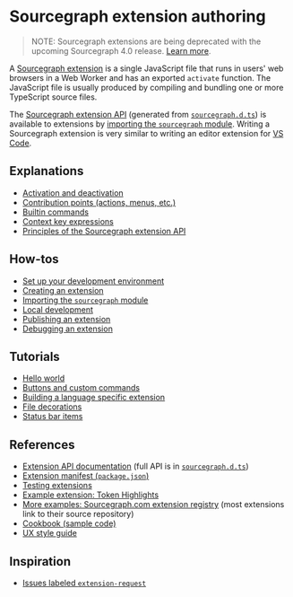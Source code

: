 # Sourcegraph extension authoring

> NOTE: Sourcegraph extensions are being deprecated with the upcoming Sourcegraph 4.0 release. [Learn more](../deprecation.md).

A [Sourcegraph extension](../index.md) is a single JavaScript file that runs in users' web browsers in a Web Worker and has an exported `activate` function. The JavaScript file is usually produced by compiling and bundling one or more TypeScript source files.

The [Sourcegraph extension API](https://unpkg.com/sourcegraph/dist/docs/index.html) (generated from [`sourcegraph.d.ts`](https://sourcegraph.com/github.com/sourcegraph/sourcegraph/-/blob/client/extension-api/src/sourcegraph.d.ts)) is available to extensions by [importing the `sourcegraph` module](importing_sourcegraph.md). Writing a Sourcegraph extension is very similar to writing an editor extension for [VS Code](https://code.visualstudio.com/docs/extensions/overview).

## Explanations
- [Activation and deactivation](activation.md)
- [Contribution points (actions, menus, etc.)](contributions.md)
- [Builtin commands](builtin_commands.md)
- [Context key expressions](context_key_expressions.md)
- [Principles of the Sourcegraph extension API](../principles.md)

## How-tos
- [Set up your development environment](development_environment.md)
- [Creating an extension](creating.md)
- [Importing the `sourcegraph` module](importing_sourcegraph.md)
- [Local development](local_development.md)
- [Publishing an extension](publishing.md)
- [Debugging an extension](debugging.md)

## Tutorials
- [Hello world](tutorials/hello_world.md)
- [Buttons and custom commands](tutorials/button_custom_commands.md)
- [Building a language specific extension](tutorials/lang_specific_extension_tutorial.md)
- [File decorations](tutorials/file_decorations.md)
- [Status bar items](tutorials/status_bar.md)

## References
- [Extension API documentation](https://unpkg.com/sourcegraph/dist/docs/index.html) (full API is in [`sourcegraph.d.ts`](https://sourcegraph.com/github.com/sourcegraph/sourcegraph/-/blob/client/extension-api/src/sourcegraph.d.ts))
- [Extension manifest (`package.json`)](manifest.md)
- [Testing extensions](testing_extensions.md)
- [Example extension: Token Highlights](https://github.com/sourcegraph/sourcegraph-extension-samples/tree/master/token-highlights)
- [More examples: Sourcegraph.com extension registry](https://sourcegraph.com/extensions) (most extensions link to their source repository)
- [Cookbook (sample code)](cookbook.md)
- [UX style guide](ux_style_guide.md)

## Inspiration

- [Issues labeled `extension-request`](https://github.com/sourcegraph/sourcegraph/issues?q=is%3Aopen+is%3Aissue+label%3Aextension-request)
